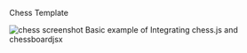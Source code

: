 Chess Template

![chess screenshot](https://i.imgur.com/kPdLwWL_d.webp?maxwidth=760&fidelity=grand)
Basic example of Integrating chess.js and chessboardjsx
